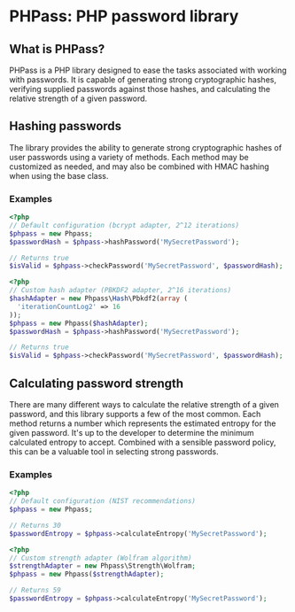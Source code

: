 PHPass: PHP password library
============================

What is PHPass?
---------------

PHPass is a PHP library designed to ease the tasks associated with working with passwords. It is capable of generating strong cryptographic hashes, verifying supplied passwords against those hashes, and calculating the relative strength of a given password.

Hashing passwords
-----------------

The library provides the ability to generate strong cryptographic hashes of user passwords using a variety of methods. Each method may be customized as needed, and may also be combined with HMAC hashing when using the base class.

### Examples

```php
<?php
// Default configuration (bcrypt adapter, 2^12 iterations)
$phpass = new Phpass;
$passwordHash = $phpass->hashPassword('MySecretPassword');

// Returns true
$isValid = $phpass->checkPassword('MySecretPassword', $passwordHash);
```

```php
<?php
// Custom hash adapter (PBKDF2 adapter, 2^16 iterations)
$hashAdapter = new Phpass\Hash\Pbkdf2(array (
  'iterationCountLog2' => 16
));
$phpass = new Phpass($hashAdapter);
$passwordHash = $phpass->hashPassword('MySecretPassword');

// Returns true
$isValid = $phpass->checkPassword('MySecretPassword', $passwordHash);
```

Calculating password strength
-----------------------------

There are many different ways to calculate the relative strength of a given password, and this library supports a few of the most common. Each method returns a number which represents the estimated entropy for the given password. It's up to the developer to determine the minimum calculated entropy to accept. Combined with a sensible password policy, this can be a valuable tool in selecting strong passwords.

### Examples

```php
<?php
// Default configuration (NIST recommendations)
$phpass = new Phpass;

// Returns 30
$passwordEntropy = $phpass->calculateEntropy('MySecretPassword');
```

```php
<?php
// Custom strength adapter (Wolfram algorithm)
$strengthAdapter = new Phpass\Strength\Wolfram;
$phpass = new Phpass($strengthAdapter);

// Returns 59
$passwordEntropy = $phpass->calculateEntropy('MySecretPassword');
```